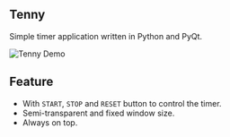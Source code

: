 **Tenny**
---
Simple timer application written in Python and PyQt.

![Tenny Demo](https://github.com/mokachokokarbon/Tenny/blob/master/images/tenny-demo.gif)

Feature
---    
* With `START`, `STOP` and `RESET` button to control the timer.
* Semi-transparent and fixed window size.
* Always on top.